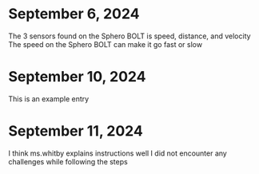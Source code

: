 # September 6, 2024
The 3 sensors found on the Sphero BOLT is speed, distance, and velocity
The speed on the Sphero BOLT can make it go fast or slow 
# September 10, 2024
This is an example entry
# September 11, 2024
I think ms.whitby explains instructions well 
I did not encounter any challenges while following the steps
